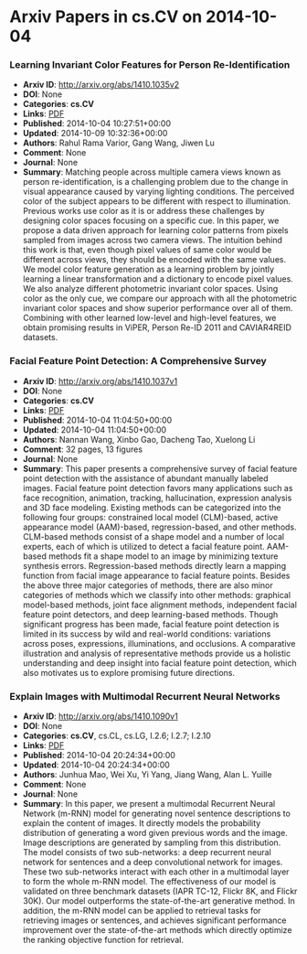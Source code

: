 # Arxiv Papers in cs.CV on 2014-10-04
### Learning Invariant Color Features for Person Re-Identification
- **Arxiv ID**: http://arxiv.org/abs/1410.1035v2
- **DOI**: None
- **Categories**: **cs.CV**
- **Links**: [PDF](http://arxiv.org/pdf/1410.1035v2)
- **Published**: 2014-10-04 10:27:51+00:00
- **Updated**: 2014-10-09 10:32:36+00:00
- **Authors**: Rahul Rama Varior, Gang Wang, Jiwen Lu
- **Comment**: None
- **Journal**: None
- **Summary**: Matching people across multiple camera views known as person re-identification, is a challenging problem due to the change in visual appearance caused by varying lighting conditions. The perceived color of the subject appears to be different with respect to illumination. Previous works use color as it is or address these challenges by designing color spaces focusing on a specific cue. In this paper, we propose a data driven approach for learning color patterns from pixels sampled from images across two camera views. The intuition behind this work is that, even though pixel values of same color would be different across views, they should be encoded with the same values. We model color feature generation as a learning problem by jointly learning a linear transformation and a dictionary to encode pixel values. We also analyze different photometric invariant color spaces. Using color as the only cue, we compare our approach with all the photometric invariant color spaces and show superior performance over all of them. Combining with other learned low-level and high-level features, we obtain promising results in ViPER, Person Re-ID 2011 and CAVIAR4REID datasets.



### Facial Feature Point Detection: A Comprehensive Survey
- **Arxiv ID**: http://arxiv.org/abs/1410.1037v1
- **DOI**: None
- **Categories**: **cs.CV**
- **Links**: [PDF](http://arxiv.org/pdf/1410.1037v1)
- **Published**: 2014-10-04 11:04:50+00:00
- **Updated**: 2014-10-04 11:04:50+00:00
- **Authors**: Nannan Wang, Xinbo Gao, Dacheng Tao, Xuelong Li
- **Comment**: 32 pages, 13 figures
- **Journal**: None
- **Summary**: This paper presents a comprehensive survey of facial feature point detection with the assistance of abundant manually labeled images. Facial feature point detection favors many applications such as face recognition, animation, tracking, hallucination, expression analysis and 3D face modeling. Existing methods can be categorized into the following four groups: constrained local model (CLM)-based, active appearance model (AAM)-based, regression-based, and other methods. CLM-based methods consist of a shape model and a number of local experts, each of which is utilized to detect a facial feature point. AAM-based methods fit a shape model to an image by minimizing texture synthesis errors. Regression-based methods directly learn a mapping function from facial image appearance to facial feature points. Besides the above three major categories of methods, there are also minor categories of methods which we classify into other methods: graphical model-based methods, joint face alignment methods, independent facial feature point detectors, and deep learning-based methods. Though significant progress has been made, facial feature point detection is limited in its success by wild and real-world conditions: variations across poses, expressions, illuminations, and occlusions. A comparative illustration and analysis of representative methods provide us a holistic understanding and deep insight into facial feature point detection, which also motivates us to explore promising future directions.



### Explain Images with Multimodal Recurrent Neural Networks
- **Arxiv ID**: http://arxiv.org/abs/1410.1090v1
- **DOI**: None
- **Categories**: **cs.CV**, cs.CL, cs.LG, I.2.6; I.2.7; I.2.10
- **Links**: [PDF](http://arxiv.org/pdf/1410.1090v1)
- **Published**: 2014-10-04 20:24:34+00:00
- **Updated**: 2014-10-04 20:24:34+00:00
- **Authors**: Junhua Mao, Wei Xu, Yi Yang, Jiang Wang, Alan L. Yuille
- **Comment**: None
- **Journal**: None
- **Summary**: In this paper, we present a multimodal Recurrent Neural Network (m-RNN) model for generating novel sentence descriptions to explain the content of images. It directly models the probability distribution of generating a word given previous words and the image. Image descriptions are generated by sampling from this distribution. The model consists of two sub-networks: a deep recurrent neural network for sentences and a deep convolutional network for images. These two sub-networks interact with each other in a multimodal layer to form the whole m-RNN model. The effectiveness of our model is validated on three benchmark datasets (IAPR TC-12, Flickr 8K, and Flickr 30K). Our model outperforms the state-of-the-art generative method. In addition, the m-RNN model can be applied to retrieval tasks for retrieving images or sentences, and achieves significant performance improvement over the state-of-the-art methods which directly optimize the ranking objective function for retrieval.



